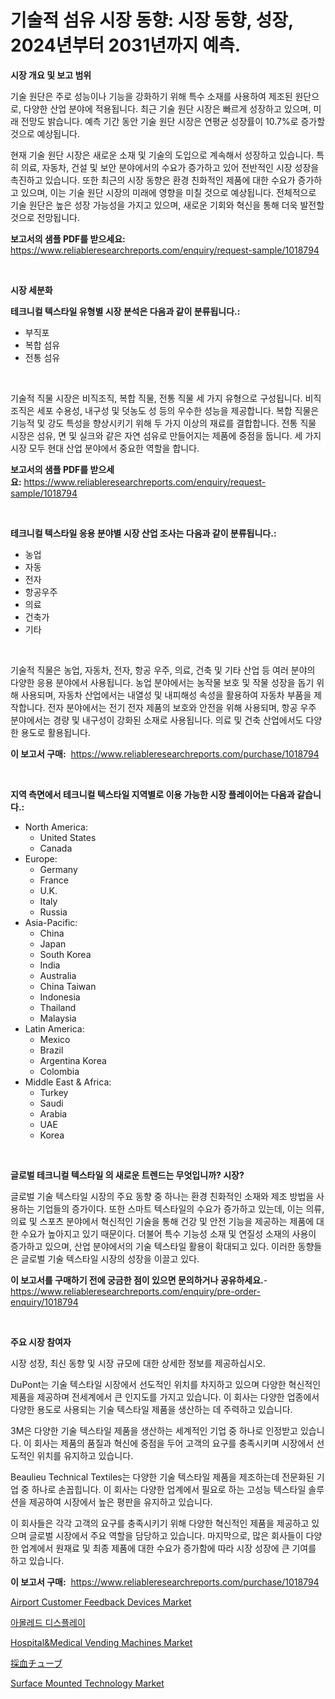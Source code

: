 <p><h1>기술적 섬유 시장 동향: 시장 동향, 성장, 2024년부터 2031년까지 예측.</h1></p><p><strong>시장 개요 및 보고 범위</strong></p>
<p><p>기술 원단은 주로 성능이나 기능을 강화하기 위해 특수 소재를 사용하여 제조된 원단으로, 다양한 산업 분야에 적용됩니다. 최근 기술 원단 시장은 빠르게 성장하고 있으며, 미래 전망도 밝습니다. 예측 기간 동안 기술 원단 시장은 연평균 성장률이 10.7%로 증가할 것으로 예상됩니다. </p><p>현재 기술 원단 시장은 새로운 소재 및 기술의 도입으로 계속해서 성장하고 있습니다. 특히 의료, 자동차, 건설 및 보안 분야에서의 수요가 증가하고 있어 전반적인 시장 성장을 촉진하고 있습니다. 또한 최근의 시장 동향은 환경 친화적인 제품에 대한 수요가 증가하고 있으며, 이는 기술 원단 시장의 미래에 영향을 미칠 것으로 예상됩니다. 전체적으로 기술 원단은 높은 성장 가능성을 가지고 있으며, 새로운 기회와 혁신을 통해 더욱 발전할 것으로 전망됩니다.</p></p>
<p><strong>보고서의 샘플 PDF를 받으세요:</strong> <a href="https://www.reliableresearchreports.com/enquiry/request-sample/1018794">https://www.reliableresearchreports.com/enquiry/request-sample/1018794</a></p>
<p>&nbsp;</p>
<p><strong>시장 세분화</strong></p>
<p><strong>테크니컬 텍스타일 유형별 시장 분석은 다음과 같이 분류됩니다.:</strong></p>
<p><ul><li>부직포</li><li>복합 섬유</li><li>전통 섬유</li></ul></p>
<p>&nbsp;</p>
<p><p>기술적 직물 시장은 비직조직, 복합 직물, 전통 직물 세 가지 유형으로 구성됩니다. 비직조직은 세포 수용성, 내구성 및 덧농도 성 등의 우수한 성능을 제공합니다. 복합 직물은 기능적 및 강도 특성을 향상시키기 위해 두 가지 이상의 재료를 결합합니다. 전통 직물 시장은 섬유, 면 및 실크와 같은 자연 섬유로 만들어지는 제품에 중점을 둡니다. 세 가지 시장 모두 현대 산업 분야에서 중요한 역할을 합니다.</p></p>
<p><strong>보고서의 샘플 PDF를 받으세요:</strong>&nbsp;<a href="https://www.reliableresearchreports.com/enquiry/request-sample/1018794">https://www.reliableresearchreports.com/enquiry/request-sample/1018794</a></p>
<p>&nbsp;</p>
<p><strong> 테크니컬 텍스타일 응용 분야별 시장 산업 조사는 다음과 같이 분류됩니다.:</strong></p>
<p><ul><li>농업</li><li>자동</li><li>전자</li><li>항공우주</li><li>의료</li><li>건축가</li><li>기타</li></ul></p>
<p>&nbsp;</p>
<p><p>기술적 직물은 농업, 자동차, 전자, 항공 우주, 의료, 건축 및 기타 산업 등 여러 분야의 다양한 응용 분야에서 사용됩니다. 농업 분야에서는 농작물 보호 및 작물 성장을 돕기 위해 사용되며, 자동차 산업에서는 내열성 및 내피해성 속성을 활용하여 자동차 부품을 제작합니다. 전자 분야에서는 전기 전자 제품의 보호와 안전을 위해 사용되며, 항공 우주 분야에서는 경량 및 내구성이 강화된 소재로 사용됩니다. 의료 및 건축 산업에서도 다양한 용도로 활용됩니다.</p></p>
<p><strong>이 보고서 구매:</strong>&nbsp; <a href="https://www.reliableresearchreports.com/purchase/1018794">https://www.reliableresearchreports.com/purchase/1018794</a></p>
<p>&nbsp;</p>
<p><strong>지역 측면에서 테크니컬 텍스타일 지역별로 이용 가능한 시장 플레이어는 다음과 같습니다.:</strong></p>
<p><ul>
    <li>
        North America:
        <ul>
            <li>United States</li>
            <li>Canada</li>
        </ul>
    </li>
    <li>
        Europe:
        <ul>
            <li>Germany</li>
            <li>France</li>
            <li>U.K.</li>
            <li>Italy</li>
            <li>Russia</li>
        </ul>
    </li>
    <li>
        Asia-Pacific:
        <ul>
            <li>China</li>
            <li>Japan</li>
            <li>South Korea</li>
            <li>India</li>
            <li>Australia</li>
            <li>China Taiwan</li>
            <li>Indonesia</li>
            <li>Thailand</li>
            <li>Malaysia</li>
        </ul>
    </li>
    <li>
        Latin America:
        <ul>
            <li>Mexico</li>
            <li>Brazil</li>
            <li>Argentina Korea</li>
            <li>Colombia</li>
        </ul>
    </li>
    <li>
        Middle East & Africa:
        <ul>
            <li>Turkey</li>
            <li>Saudi</li>
            <li>Arabia</li>
            <li>UAE</li>
            <li>Korea</li>
        </ul>
    </li>
    </ul></p>
<p>&nbsp;</p>
<p><strong>글로벌 테크니컬 텍스타일 의 새로운 트렌드는 무엇입니까? 시장?</strong></p>
<p><p>글로벌 기술 텍스타일 시장의 주요 동향 중 하나는 환경 친화적인 소재와 제조 방법을 사용하는 기업들의 증가이다. 또한 스마트 텍스타일의 수요가 증가하고 있는데, 이는 의류, 의료 및 스포츠 분야에서 혁신적인 기술을 통해 건강 및 안전 기능을 제공하는 제품에 대한 수요가 높아지고 있기 때문이다. 더불어 특수 기능성 소재 및 연질성 소재의 사용이 증가하고 있으며, 산업 분야에서의 기술 텍스타일 활용이 확대되고 있다. 이러한 동향들은 글로벌 기술 텍스타일 시장의 성장을 이끌고 있다.</p></p>
<p><strong>이 보고서를 구매하기 전에 궁금한 점이 있으면 문의하거나 공유하세요.</strong>- <a href="https://www.reliableresearchreports.com/enquiry/pre-order-enquiry/1018794">https://www.reliableresearchreports.com/enquiry/pre-order-enquiry/1018794</a></p>
<p>&nbsp;</p>
<p><strong>주요 시장 참여자</strong></p>
<p><p>시장 성장, 최신 동향 및 시장 규모에 대한 상세한 정보를 제공하십시오.</p><p>DuPont는 기술 텍스타일 시장에서 선도적인 위치를 차지하고 있으며 다양한 혁신적인 제품을 제공하며 전세계에서 큰 인지도를 가지고 있습니다. 이 회사는 다양한 업종에서 다양한 용도로 사용되는 기술 텍스타일 제품을 생산하는 데 주력하고 있습니다.</p><p>3M은 다양한 기술 텍스타일 제품을 생산하는 세계적인 기업 중 하나로 인정받고 있습니다. 이 회사는 제품의 품질과 혁신에 중점을 두어 고객의 요구를 충족시키며 시장에서 선도적인 위치를 유지하고 있습니다.</p><p>Beaulieu Technical Textiles는 다양한 기술 텍스타일 제품을 제조하는데 전문화된 기업 중 하나로 손꼽힙니다. 이 회사는 다양한 업계에서 필요로 하는 고성능 텍스타일 솔루션을 제공하여 시장에서 높은 평판을 유지하고 있습니다.</p><p>이 회사들은 각각 고객의 요구를 충족시키기 위해 다양한 혁신적인 제품을 제공하고 있으며 글로벌 시장에서 주요 역할을 담당하고 있습니다. 마지막으로, 많은 회사들이 다양한 업계에서 원재료 및 최종 제품에 대한 수요가 증가함에 따라 시장 성장에 큰 기여를 하고 있습니다.</p></p>
<p><strong>이 보고서 구매:</strong>&nbsp;&nbsp;<a href="https://www.reliableresearchreports.com/purchase/1018794">https://www.reliableresearchreports.com/purchase/1018794</a></p>
<p><p><a href="https://issuu.com/reportprime-2/docs/airport-customer-feedback-devices-market-size-2030">Airport Customer Feedback Devices Market</a></p><p><a href="https://github.com/lkwggful07722/Market-Research-Report-List-1/blob/main/7527847188233.md">아몰레드 디스플레이</a></p><p><a href="https://view.publitas.com/reportprime-1/hospital-medical-vending-machines-market-growth-market-trends-covid-19-impact-and-forecasts-for-period-from-2023-2030/">Hospital&Medical Vending Machines Market</a></p><p><a href="https://github.com/ycmtqqhvk3273/Market-Research-Report-List-1/blob/main/4983880188388.md">採血チューブ</a></p><p><a href="https://view.publitas.com/reportprime-1/surface-mounted-technology-market-size-growth-outlook-from-2024-to-2031-projecting-at-markets-trends-analysis-by-application-regional-outlook-and-revenue/">Surface Mounted Technology Market</a></p></p>
